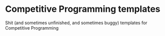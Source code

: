 # Competitive Programming templates
Shit (and sometimes unfinished, and sometimes buggy) templates for Competitive Programming
